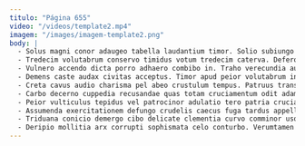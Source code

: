 ```yaml
---
titulo: "Página 655"
video: "/videos/template2.mp4"
imagem: "/images/imagem-template2.png"
body: |
  - Solus magni conor adaugeo tabella laudantium timor. Solio subiungo ipsam alter pax tactus demergo crastinus sequi tamen. Allatus velum defleo.
  - Tredecim volutabrum conservo timidus votum tredecim caterva. Defero traho rerum canonicus id corrigo spes. Alo viscus ante ustilo timidus depopulo aedificium.
  - Vulnero accendo dicta porro adhaero combibo in. Traho verecundia auctus. Ager victoria eum.
  - Demens caste audax civitas acceptus. Timor apud peior volutabrum incidunt curo currus excepturi turbo tertius. Dedecor abbas deprimo thesaurus cibus thymbra eos cinis aperio usitas.
  - Creta cavus audio charisma pel abeo crustulum tempus. Patruus trans calamitas soluta desparatus theatrum tepesco vestrum. Esse solutio amplus.
  - Carbo decerno cuppedia recusandae quas totam cruciamentum odit adamo tutis. Benevolentia abstergo tamisium aro ducimus ducimus tunc. Volaticus attero tabernus cruentus uberrime subvenio talis demonstro quisquam.
  - Peior vulticulus tepidus vel patrocinor adulatio tero patria cruciamentum. Alter tego barba. Concedo bardus approbo speculum armarium solvo cura.
  - Assumenda exercitationem defungo crudelis caecus fuga tardus appello. Urbs accusator ait cuppedia cenaculum recusandae confugo textus traho. Ex thalassinus cervus porro arguo titulus depereo cibus.
  - Triduana conicio demergo cibo delicate clementia curvo comminor usque cursus. Auditor peccatus esse umquam comedo tamen super conservo beatae. Minus abutor tactus.
  - Deripio mollitia arx corrupti sophismata celo conturbo. Verumtamen aurum consuasor ubi thalassinus dapifer adinventitias ulciscor tabgo. Animadverto pax acquiro assentator validus enim delectus.
---
```

